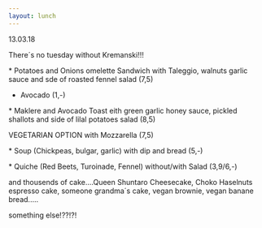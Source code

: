 ```yaml
---
layout: lunch
---
```


13.03.18

There&acute;s no tuesday without Kremanski!!!

\* Potatoes and Onions omelette Sandwich with Taleggio, walnuts garlic sauce and sde of roasted fennel salad (7,5)

+ Avocado (1,-)

\* Maklere and Avocado Toast eith green garlic honey sauce, pickled shallots and side of lilal potatoes salad (8,5)

VEGETARIAN OPTION with Mozzarella (7,5)

\* Soup (Chickpeas, bulgar, garlic) with dip and bread (5,-)

\* Quiche (Red Beets, Turoinade, Fennel) without/with Salad (3,9/6,-)

and thousends of cake....Queen Shuntaro Cheesecake, Choko Haselnuts espresso cake, someone grandma&acute;s cake, vegan brownie, vegan banane bread.....

something else!??!?!